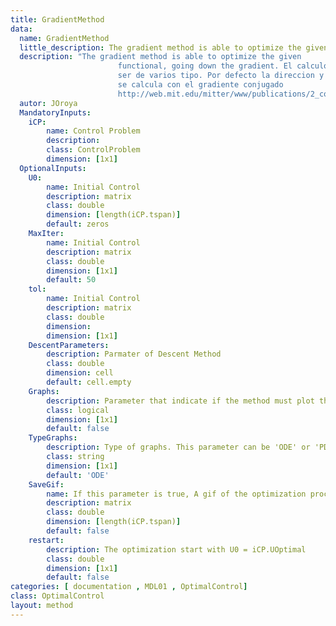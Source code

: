 ```yaml
---
title: GradientMethod
data: 
  name: GradientMethod
  little_description: The gradient method is able to optimize the given functional, going down the gradient.
  description: "The gradient method is able to optimize the given
                        functional, going down the gradient. El calculo del gradiente puede
                        ser de varios tipo. Por defecto la direccion y el modulo de descenso
                        se calcula con el gradiente conjugado
                        http://web.mit.edu/mitter/www/publications/2_conjugate_grad_IEEEAC.pdf"
  autor: JOroya
  MandatoryInputs:   
    iCP: 
        name: Control Problem
        description: 
        class: ControlProblem
        dimension: [1x1]
  OptionalInputs:
    U0:
        name: Initial Control 
        description: matrix 
        class: double
        dimension: [length(iCP.tspan)]
        default: zeros
    MaxIter:
        name: Initial Control 
        description: matrix 
        class: double
        dimension: [1x1]
        default: 50
    tol:
        name: Initial Control 
        description: matrix 
        class: double
        dimension: 
        dimension: [1x1]
    DescentParameters:
        description: Parmater of Descent Method 
        class: double
        dimension: cell
        default: cell.empty    
    Graphs:
        description: Parameter that indicate if the method must plot the optimization, while is calculate 
        class: logical
        dimension: [1x1]
        default: false        
    TypeGraphs:
        description: Type of graphs. This parameter can be 'ODE' or 'PDE' 
        class: string
        dimension: [1x1]
        default: 'ODE'
    SaveGif:
        name: If this parameter is true, A gif of the optimization process is created
        description: matrix 
        class: double
        dimension: [length(iCP.tspan)]
        default: false
    restart:
        description: The optimization start with U0 = iCP.UOptimal
        class: double
        dimension: [1x1]
        default: false
categories: [ documentation , MDL01 , OptimalControl]
class: OptimalControl
layout: method
---
```


